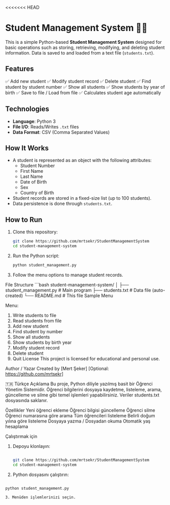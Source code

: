 <<<<<<< HEAD
# Student Management System 🧑‍🎓

This is a simple Python-based **Student Management System** designed for basic operations such as storing, retrieving, modifying, and deleting student information. Data is saved to and loaded from a text file (`students.txt`).

## Features

✅ Add new student 
✅ Modify student record 
✅ Delete student 
✅ Find student by student number 
✅ Show all students 
✅ Show students by year of birth 
✅ Save to file / Load from file 
✅ Calculates student age automatically

## Technologies

- **Language**: Python 3
- **File I/O**: Reads/Writes `.txt` files
- **Data Format**: CSV (Comma Separated Values)

## How It Works

- A student is represented as an object with the following attributes:
  - Student Number
  - First Name
  - Last Name
  - Date of Birth
  - Sex
  - Country of Birth
- Student records are stored in a fixed-size list (up to 100 students).
- Data persistence is done through `students.txt`.

## How to Run

1. Clone this repository:

   ```bash
   git clone https://github.com/mrtsekr/StudentManagementSystem
   cd student-management-system
2. Run the Python script:

	```bash
	python student_management.py
3. Follow the menu options to manage student records.

File Structure
	```bash
	student-management-system/
	│
	├── student_management.py   # Main program
	├── students.txt            # Data file (auto-created)
	└── README.md               # This file
Sample Menu

Menu:
1. Write students to file
2. Read students from file
3. Add new student
4. Find student by number
5. Show all students
6. Show students by birth year
7. Modify student record
8. Delete student
9. Quit
License
This project is licensed for educational and personal use.

Author / Yazar
Created by [Mert Şeker]
[Optional: https://github.com/mrtsekr]

🇹🇷 Türkçe Açıklama
Bu proje, Python diliyle yazılmış basit bir Öğrenci Yönetim Sistemidir. Öğrenci bilgilerini dosyaya kaydetme, listeleme, arama, güncelleme ve silme gibi temel işlemleri yapabilirsiniz. Veriler students.txt dosyasında saklanır.

Özellikler
Yeni öğrenci ekleme
Öğrenci bilgisi güncelleme
Öğrenci silme
Öğrenci numarasına göre arama
Tüm öğrencileri listeleme
Belirli doğum yılına göre listeleme
Dosyaya yazma / Dosyadan okuma
Otomatik yaş hesaplama

Çalıştırmak için
1. Depoyu klonlayın:

	```bash

	git clone https://github.com/mrtsekr/StudentManagementSystem
	cd student-management-system

2. Python dosyasını çalıştırın:

```bash

python student_management.py

3. Menüden işlemlerinizi seçin.

